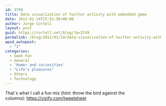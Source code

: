 ```yaml
---
id: 3749
title: Data visualization of twitter activity with embedded game
date: 2012-01-14T15:52:56+00:00
author: Jorge Cortell
layout: post
guid: https://cortell.net/blog/?p=3749
permalink: /blog/2012/01/14/data-visualization-of-twitter-activity-with-embedded-game/
wpsd_autopost:
  - "1"
categories:
  - Geek Fun
  - General
  - 'Humor and curiosities'
  - "Life's pleasures"
  - Others
  - Technology
---
```

That`s what I call a fun mix (hint: throw the bird against the columns): <a title="https://vizify.com/tweetsheet" href="https://vizify.com/tweetsheet" target="_blank">https://vizify.com/tweetsheet</a>